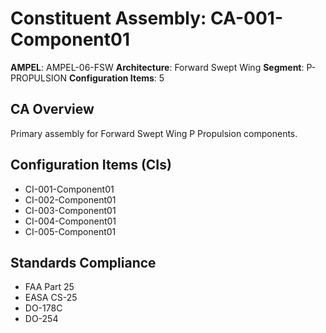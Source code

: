 # Constituent Assembly: CA-001-Component01

**AMPEL**: AMPEL-06-FSW
**Architecture**: Forward Swept Wing
**Segment**: P-PROPULSION
**Configuration Items**: 5

## CA Overview
Primary assembly for Forward Swept Wing P Propulsion components.

## Configuration Items (CIs)
- CI-001-Component01
- CI-002-Component01
- CI-003-Component01
- CI-004-Component01
- CI-005-Component01

## Standards Compliance
- FAA Part 25
- EASA CS-25
- DO-178C
- DO-254
